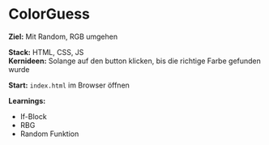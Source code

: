 # ColorGuess

**Ziel:** Mit Random, RGB umgehen

**Stack:** HTML, CSS, JS  
**Kernideen:** Solange auf den button klicken, bis die richtige Farbe gefunden wurde

**Start:** `index.html` im Browser öffnen

**Learnings:**

- If-Block
- RBG
- Random Funktion
